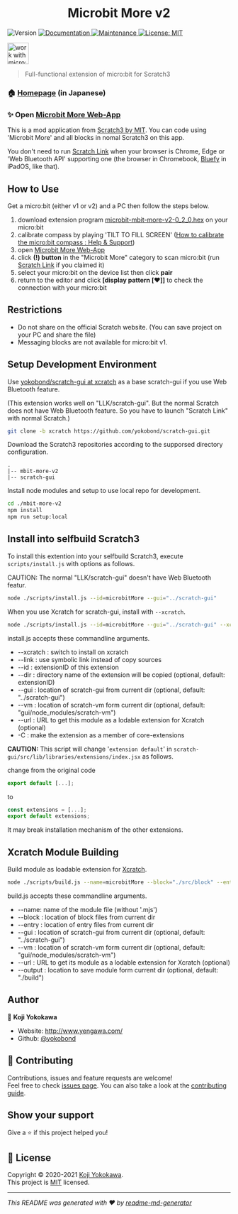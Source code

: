 <h1 align="center">Microbit More v2</h1>
<p>
  <img alt="Version" src="https://img.shields.io/badge/version-0.1.0-blue.svg?cacheSeconds=2592000" />
  <a href="https://yokobond.github.io/mbit-more-v2" target="_blank">
    <img alt="Documentation" src="https://img.shields.io/badge/documentation-yes-brightgreen.svg" />
  </a>
  <a href="https://github.com/yokobond/mbit-more-v2/graphs/commit-activity" target="_blank">
    <img alt="Maintenance" src="https://img.shields.io/badge/Maintained%3F-yes-green.svg" />
  </a>
  <a href="https://github.com/yokobond/mbit-more-v2/blob/master/LICENSE" target="_blank">
    <img alt="License: MIT" src="https://img.shields.io/github/license/yokobond/mbit-more-v2" />
  </a>
</p>
<p>
  <img alt="work with micro:bit v1 and v2" src="https://cdn.sanity.io/images/ajwvhvgo/production/17d9277789c6f781092ee9c2f6993b0457c6ce94-1454x421.png" height="48">
</p>

> Full-functional extension of micro:bit for Scratch3

### 🏠 [Homepage](https://lab.yengawa.com/project/scratch-microbit-more/) (in Japanese)

### ✨ Open [Microbit More Web-App](https://yokobond.github.io/mbit-more-v2) 
This is a mod application from [Scratch3 by MIT](https://scratch.mit.edu/). You can code using 'Microbit More' and all blocks in nomal Scratch3 on this app.

You don't need to run [Scratch Link](https://scratch.mit.edu/microbit) when your browser is Chrome, Edge or 'Web Bluetooth API' supporting one (the browser in Chromebook, [‎Bluefy](https://apps.apple.com/jp/app/bluefy-web-ble-browser/id1492822055) in iPadOS, like that).


## How to Use

Get a micro:bit (either v1 or v2) and a PC then follow the steps below.

1. download extension program [microbit-mbit-more-v2-0_2_0.hex](https://github.com/yokobond/pxt-mbit-more-v2/releases/download/0.1.0/microbit-mbit-more-v2-0_2_0.hex) on your micro:bit
2. calibrate compass by playing 'TILT TO FILL SCREEN' ([How to calibrate the micro:bit compass : Help & Support](https://support.microbit.org/support/solutions/articles/19000008874-calibrating-the-micro-bit-compass))
3. open [Microbit More Web-App](https://yokobond.github.io/mbit-more-v2)
4. click **(!) button** in the "Microbit More" category to scan micro:bit (run [Scratch Link](https://scratch.mit.edu/microbit) if you claimed it)
5. select your micro:bit on the device list then click **pair**
6. return to the editor and click **[display pattern [:heart:]]** to check the connection with your micro:bit

## Restrictions

* Do not share on the official Scratch website. (You can save project on your PC and share the file)
* Messaging blocks are not available for micro:bit v1.

## Setup Development Environment

Use [yokobond/scratch-gui at xcratch](https://github.com/yokobond/scratch-gui/tree/xcratch) as a base scratch-gui if you use Web Bluetooth feature.

(This extension works well on "LLK/scratch-gui". But the normal Scratch does not have Web Bluetooth feature. So you have to launch "Scratch Link" with normal Scratch.)

```sh
git clone -b xcratch https://github.com/yokobond/scratch-gui.git
```

Download the Scratch3 repositories according to the supporsed directory configuration.

```
.
|-- mbit-more-v2
|-- scratch-gui
```

Install node modules and setup to use local repo for development.

```sh
cd ./mbit-more-v2
npm install
npm run setup:local
```

## Install into selfbuild Scratch3

To install this extention into your selfbuild Scratch3, execute `scripts/install.js` with options as follows.

CAUTION: The normal "LLK/scratch-gui" doesn't have Web Bluetooth featur.

```sh
node ./scripts/install.js --id=microbitMore --gui="../scratch-gui"
```

When you use Xcratch for scratch-gui, install with `--xcratch`.

```sh
node ./scripts/install.js --id=microbitMore --gui="../scratch-gui" --xcratch
```

install.js accepts these commandline arguments.

- --xcratch : switch to install on xcratch
- --link : use symbolic link instead of copy sources
- --id : extensionID of this extension
- --dir : directory name of the extension will be copied (optional, default: extensionID)
- --gui : location of scratch-gui from current dir (optional, default: "../scratch-gui")
- --vm : location of scratch-vm form current dir (optional, default: "gui/node_modules/scratch-vm")
- --url : URL to get this module as a lodable extension for Xcratch (optional)
- -C : make the extension as a member of core-extensions

**CAUTION:** This script will change '`extension default`' in `scratch-gui/src/lib/libraries/extensions/index.jsx` as follows.

change from the original code

```js
export default [...];
```

to

```js
const extensions = [...];
export default extensions;
```

It may break installation mechanism of the other extensions.


## Xcratch Module Building

Build module as loadable extension for [Xcratch](https://github.com/yokobond/xcratch).

```sh
node ./scripts/build.js --name=microbitMore --block="./src/block" --entry="./src/entry" --gui="../scratch-gui" --output="./dist"
```

build.js accepts these commandline arguments.

- --name: name of the module file (without '.mjs')
- --block : location of block files from current dir
- --entry : location of entry files from current dir
- --gui : location of scratch-gui from current dir (optional, default: "../scratch-gui")
- --vm : location of scratch-vm form current dir (optional, default: "gui/node_modules/scratch-vm")
- --url : URL to get its module as a lodable extension for Xcratch (optional)
- --output : location to save module form current dir (optional, default: "./build")


## Author

👤 **Koji Yokokawa**

* Website: http://www.yengawa.com/
* Github: [@yokobond](https://github.com/yokobond)

## 🤝 Contributing

Contributions, issues and feature requests are welcome!<br />Feel free to check [issues page](https://github.com/yokobond/mbit-more-v2/issues). You can also take a look at the [contributing guide](https://github.com/yokobond/mbit-more-v2/blob/master/CONTRIBUTING.md).

## Show your support

Give a ⭐️ if this project helped you!


## 📝 License

Copyright © 2020-2021 [Koji Yokokawa](https://github.com/yokobond).<br />
This project is [MIT](https://github.com/yokobond/mbit-more-v2/blob/master/LICENSE) licensed.

***
_This README was generated with ❤️ by [readme-md-generator](https://github.com/kefranabg/readme-md-generator)_